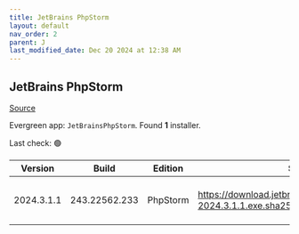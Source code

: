 ```yaml
---
title: JetBrains PhpStorm
layout: default
nav_order: 2
parent: J
last_modified_date: Dec 20 2024 at 12:38 AM
---
```


## JetBrains PhpStorm

[Source](https://www.jetbrains.com/phpstorm)

Evergreen app: `JetBrainsPhpStorm`. Found **1** installer.

Last check: 🟢

| Version    | Build         | Edition  | Sha256                                                               | Date       | Size      | Type | URI                                                                                                                            |
| ---------- | ------------- | -------- | -------------------------------------------------------------------- | ---------- | --------- | ---- | ------------------------------------------------------------------------------------------------------------------------------ |
| 2024.3.1.1 | 243.22562.233 | PhpStorm | https://download.jetbrains.com/webide/PhpStorm-2024.3.1.1.exe.sha256 | 19/12/2024 | 777204168 | exe  | [https://download.jetbrains.com/webide/PhpStorm-2024.3.1.1.exe](https://download.jetbrains.com/webide/PhpStorm-2024.3.1.1.exe) |
